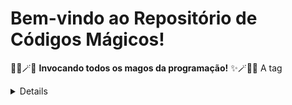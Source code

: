 # Bem-vindo ao Repositório de Códigos Mágicos!

🧙‍♂️🪄✨ **Invocando todos os magos da programação!** ✨🪄🧙‍♂️
A tag <details> permitirá que os usuários cliquem para expandir a animação.

Personalize a Animação:

Você pode personalizar a animação e o estilo conforme desejar. No exemplo acima, usamos uma animação de texto piscante, mas você pode criar algo mais complexo, como um jogo simples ou uma animação relacionada ao seu repositório.

Lembre-se de que as animações em JavaScript podem não funcionar quando alguém simplesmente visualiza o arquivo README no repositório no GitHub, pois o GitHub não executa JavaScript nesses casos. No entanto, os usuários podem clonar o repositório e abrir o arquivo HTML localmente para ver a animação em ação.







🧙‍♂️🪄✨ **Invocando todos os magos da programação!** ✨🪄🧙‍♂️

Seja bem-vindo a este repositório mágico, onde a programação se encontra com o mundo da fantasia. Aqui, não lançamos apenas feitiços de código, mas também criamos histórias épicas de programação em estilo RPG de mesa. Aventureiros do código, unam-se para explorar e criar juntos!

## O que é este repositório?

Este é um lugar onde a magia da programação se encontra com a diversão do RPG. Criamos um espaço onde entusiastas da tecnologia, feiticeiros da codificação e aventureiros da lógica podem se unir para criar projetos incríveis, compartilhar conhecimento e expandir suas habilidades.

## Como Participar

É simples! Você pode começar sua jornada aqui:

1. **Contribua com Códigos Épicos**: Sinta-se à vontade para compartilhar seus códigos, scripts e projetos mágicos. Queremos ver o que você tem na manga!

2. **Junte-se às Aventuras**: Participe de nossos projetos épicos em andamento ou crie seus próprios. Aqui, a programação é uma aventura sem fim!

3. **Compartilhe Sabedoria**: Todos nós estamos aprendendo. Compartilhe seu conhecimento, dicas e truques com outros aventureiros.

4. **Construa a Comunidade**: Convide seus amigos magos e aventureiros para se juntarem a esta jornada. Quanto mais, melhor!

5. **Tenha Diversão**: Lembrem-se, a magia da programação deve ser divertida. Vamos criar, rir e aprender juntos.

## Regras do Reino

Lembramos que, embora estejamos aqui para nos divertir, devemos respeitar as regras do reino do código:

- Sem feitiços maliciosos ou maldosos.
- Mantenha o ambiente acolhedor e respeitoso.
- Compartilhe conhecimento e apoie seus colegas aventureiros.

Junte-se à nossa guilda de programação e faça parte desta incrível jornada. Vamos codificar, rir e fazer história juntos!

Saudações, Mago do Código! 🧙‍♂️✨
